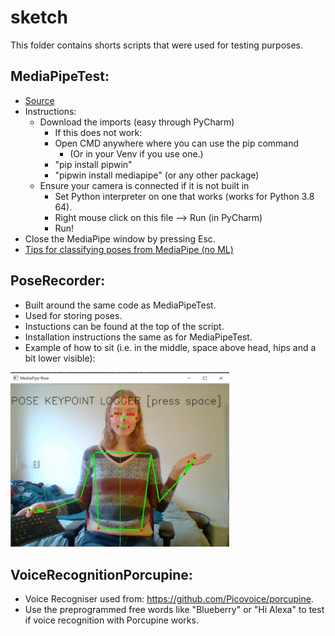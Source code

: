 # sketch
This folder contains shorts scripts that were used for testing purposes.

## MediaPipeTest:
- [Source](https://google.github.io/mediapipe/solutions/pose)
- Instructions:
	- Download the imports (easy through PyCharm)
	  - If this does not work:
	  - Open CMD anywhere where you can use the pip command
	    - (Or in your Venv if you use one.)
	  - "pip install pipwin"
	  - "pipwin install mediapipe" (or any other package)
  - Ensure your camera is connected if it is not built in
	- Set Python interpreter on one that works (works for Python 3.8 64).
	- Right mouse click on this file --> Run (in PyCharm)
	- Run!
- Close the MediaPipe window by pressing Esc.
- [Tips for classifying poses from MediaPipe (no ML)](https://developers.google.com/ml-kit/vision/pose-detection/classifying-poses)

## PoseRecorder:
- Built around the same code as MediaPipeTest.
- Used for storing poses.
- Instuctions can be found at the top of the script.
- Installation instructions the same as for MediaPipeTest.
- Example of how to sit (i.e. in the middle, space above head, hips and a bit lower visible):
<img src="https://github.com/IsaiahvH/HRI-Dance-Project/blob/main/KeypointCollectorExample.jpg" width="350" />


## VoiceRecognitionPorcupine:
- Voice Recogniser used from: https://github.com/Picovoice/porcupine.
- Use the preprogrammed free words like "Blueberry" or "Hi Alexa" to test if voice recognition with Porcupine works.
